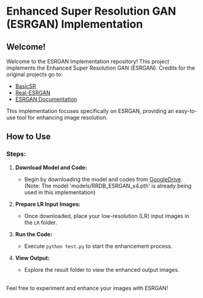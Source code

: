 # Enhanced Super Resolution GAN (ESRGAN) Implementation

## Welcome!

Welcome to the ESRGAN Implementation repository! This project implements the Enhanced Super Resolution GAN (ESRGAN). Credits for the original projects go to:

- [BasicSR](https://github.com/xinntao/BasicSR)
- [Real-ESRGAN](https://github.com/xinntao/Real-ESRGAN)
- [ESRGAN Documentation](https://github.com/xinntao/ESRGAN)

This implementation focuses specifically on ESRGAN, providing an easy-to-use tool for enhancing image resolution.

## How to Use

### Steps:

1. **Download Model and Code:**
    - Begin by downloading the model and codes from [GoogleDrive](https://drive.google.com/file/d/1l0gBRMqhVLpL_-7R7aN-q-3hnv5ADFSM/view?usp=sharing).
    (Note: The model 'models/RRDB_ESRGAN_x4.pth' is already being used in this implementation)

2. **Prepare LR Input Images:**
    - Once downloaded, place your low-resolution (LR) input images in the `LR` folder.

3. **Run the Code:**
    - Execute `python test.py` to start the enhancement process.

4. **View Output:**
    - Explore the result folder to view the enhanced output images.
<br>
Feel free to experiment and enhance your images with ESRGAN!

